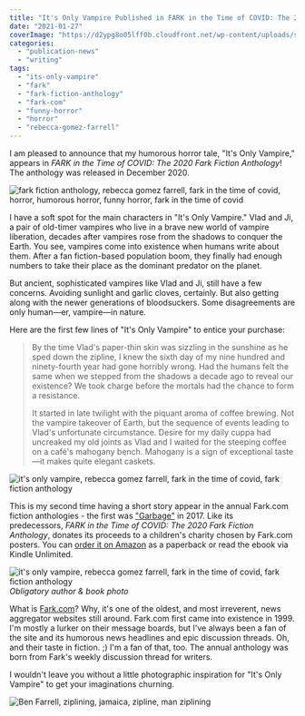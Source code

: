 ```yaml
---
title: "It's Only Vampire Published in FARK in the Time of COVID: The 2020 Fark Fiction Anthology!"
date: "2021-01-27"
coverImage: "https://d2ypg8o05lff0b.cloudfront.net/wp-content/uploads/sites/3/2021/01/26235304/Screenshot_2020-12-24-Fark-in-the-Time-of-Covid-The-2020-Fark-Fiction-Anthology-Kindle-edition-by-Community-Fark-Angel...-335x500.jpg"
categories:
  - "publication-news"
  - "writing"
tags:
  - "its-only-vampire"
  - "fark"
  - "fark-fiction-anthology"
  - "fark-com"
  - "funny-horror"
  - "horror"
  - "rebecca-gomez-farrell"
---
```


I am pleased to announce that my humorous horror tale, "It's Only Vampire," appears in _FARK in the Time of COVID: The 2020 Fark Fiction Anthology_! The anthology was released in December 2020.

![fark fiction anthology, rebecca gomez farrell, fark in the time of covid, horror, humorous horror, funny horror, fark in the time of covid](https://d2ypg8o05lff0b.cloudfront.net/wp-content/uploads/sites/3/2021/01/26235304/Screenshot_2020-12-24-Fark-in-the-Time-of-Covid-The-2020-Fark-Fiction-Anthology-Kindle-edition-by-Community-Fark-Angel...-335x500.jpg)

I have a soft spot for the main characters in "It's Only Vampire." Vlad and Ji, a pair of old-timer vampires who live in a brave new world of vampire liberation, decades after vampires rose from the shadows to conquer the Earth. You see, vampires come into existence when humans write about them. After a fan fiction-based population boom, they finally had enough numbers to take their place as the dominant predator on the planet.

But ancient, sophisticated vampires like Vlad and Ji, still have a few concerns. Avoiding sunlight and garlic cloves, certainly. But also getting along with the newer generations of bloodsuckers. Some disagreements are only human—er, vampire—in nature.

Here are the first few lines of "It's Only Vampire" to entice your purchase:

> By the time Vlad's paper-thin skin was sizzling in the sunshine as he sped down the zipline, I knew the sixth day of my nine hundred and ninety-fourth year had gone horribly wrong. Had the humans felt the same when we stepped from the shadows a decade ago to reveal our existence? We took charge before the mortals had the chance to form a resistance.
>
> It started in late twilight with the piquant aroma of coffee brewing. Not the vampire takeover of Earth, but the sequence of events leading to Vlad's unfortunate circumstance. Desire for my daily cuppa had uncreaked my old joints as Vlad and I waited for the steeping coffee on a café's mahogany bench. Mahogany is a sign of exceptional taste—it makes quite elegant caskets.

![it's only vampire, rebecca gomez farrell, fark in the time of covid, fark fiction anthology](https://d2ypg8o05lff0b.cloudfront.net/wp-content/uploads/sites/3/2021/01/27000920/Only-Vampire-pg-1-379x500.jpg)

This is my second time having a short story appear in the annual Fark.com fiction anthologies - the first was ["Garbage"](https://rebeccagomezfarrell.com/fiction/garbage/) in 2017. Like its predecessors, _FARK in the Time of COVID: The 2020 Fark Fiction Anthology_, donates its proceeds to a children's charity chosen by Fark.com posters. You can [order it on Amazon](https://www.amazon.com/Fark-Time-Covid-Fiction-Anthology/dp/B08QBVMKP3/ref=tmm_pap_swatch_0?_encoding=UTF8&qid=&sr=) as a paperback or read the ebook via Kindle Unlimited.

![it's only vampire, rebecca gomez farrell, fark in the time of covid, fark fiction anthology](https://d2ypg8o05lff0b.cloudfront.net/wp-content/uploads/sites/3/2021/01/27000915/RGF-and-Its-Only-Vampire-768x714.jpg) *Obligatory author & book photo*

What is [Fark.com](https://www.fark.com/)? Why, it's one of the oldest, and most irreverent, news aggregator websites still around. Fark.com first came into existence in 1999. I'm mostly a lurker on their message boards, but I've always been a fan of the site and its humorous news headlines and epic discussion threads. Oh, and their taste in fiction. ;) I'm a fan of that, too. The annual anthology was born from Fark's weekly discussion thread for writers.

I wouldn't leave you without a little photographic inspiration for "It's Only Vampire" to get your imaginations churning.

![Ben Farrell, ziplining, jamaica, zipline, man ziplining](https://d2ypg8o05lff0b.cloudfront.net/wp-content/uploads/sites/3/2021/01/27000349/Canopy-tour-010-500x375.jpg)
